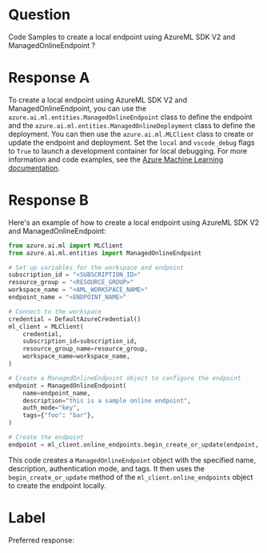 
# Question

Code Samples to create a local endpoint using AzureML SDK V2 and ManagedOnlineEndpoint ?

# Response A

To create a local endpoint using AzureML SDK V2 and ManagedOnlineEndpoint, you can use the `azure.ai.ml.entities.ManagedOnlineEndpoint` class to define the endpoint and the `azure.ai.ml.entities.ManagedOnlineDeployment` class to define the deployment. You can then use the `azure.ai.ml.MLClient` class to create or update the endpoint and deployment. Set the `local` and `vscode_debug` flags to `True` to launch a development container for local debugging. For more information and code examples, see the [Azure Machine Learning documentation](https://docs.microsoft.com/en-us/azure/machine-learning/how-to-debug-online-endpoints-locally-vscode).

# Response B

Here's an example of how to create a local endpoint using AzureML SDK V2 and ManagedOnlineEndpoint:

```python
from azure.ai.ml import MLClient
from azure.ai.ml.entities import ManagedOnlineEndpoint

# Set up variables for the workspace and endpoint
subscription_id = "<SUBSCRIPTION_ID>"
resource_group = "<RESOURCE_GROUP>"
workspace_name = "<AML_WORKSPACE_NAME>"
endpoint_name = "<ENDPOINT_NAME>"

# Connect to the workspace
credential = DefaultAzureCredential()
ml_client = MLClient(
    credential,
    subscription_id=subscription_id,
    resource_group_name=resource_group,
    workspace_name=workspace_name,
)

# Create a ManagedOnlineEndpoint object to configure the endpoint
endpoint = ManagedOnlineEndpoint(
    name=endpoint_name,
    description="this is a sample online endpoint",
    auth_mode="key",
    tags={"foo": "bar"},
)

# Create the endpoint
endpoint = ml_client.online_endpoints.begin_create_or_update(endpoint, local=True).result()
```

This code creates a `ManagedOnlineEndpoint` object with the specified name, description, authentication mode, and tags. It then uses the `begin_create_or_update` method of the `ml_client.online_endpoints` object to create the endpoint locally.

# Label

Preferred response: 
